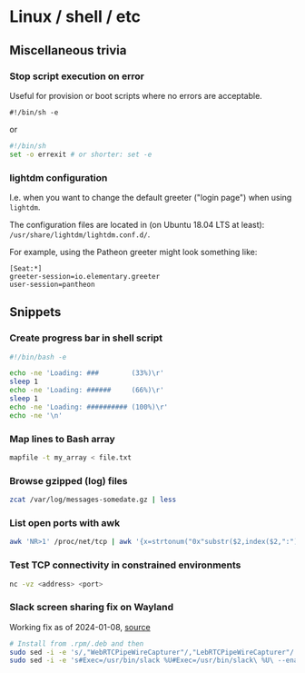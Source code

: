 # Linux / shell / etc

## Miscellaneous trivia

### Stop script execution on error

Useful for provision or boot scripts where no errors are acceptable.

```
#!/bin/sh -e
```

or 

```sh
#!/bin/sh
set -o errexit # or shorter: set -e
```

### lightdm configuration

I.e. when you want to change the default greeter ("login page")
when using `lightdm`.

The configuration files are located in (on Ubuntu 18.04 LTS at least):
`/usr/share/lightdm/lightdm.conf.d/`.

For example, using the Patheon greeter might look something like:

```
[Seat:*]
greeter-session=io.elementary.greeter
user-session=pantheon
```

## Snippets

### Create progress bar in shell script

```sh
#!/bin/bash -e

echo -ne 'Loading: ###        (33%)\r'
sleep 1
echo -ne 'Loading: ######     (66%)\r'
sleep 1
echo -ne 'Loading: ########## (100%)\r'
echo -ne '\n'
```

### Map lines to Bash array

```bash
mapfile -t my_array < file.txt
```

### Browse gzipped (log) files

```sh
zcat /var/log/messages-somedate.gz | less
```

### List open ports with awk

```sh
awk 'NR>1' /proc/net/tcp | awk '{x=strtonum("0x"substr($2,index($2,":")-2,2)); for (i=5; i>0; i-=2) x = x"."strtonum("0x"substr($2,i,2))}{print x":"strtonum("0x"substr($2,index($2,":")+1,4))}'
```

### Test TCP connectivity in constrained environments

```sh
nc -vz <address> <port>
```

### Slack screen sharing fix on Wayland

Working fix as of 2024-01-08, [source](https://forums.slackcommunity.com/s/question/0D53a00009BSEGACA5/when-will-slack-support-wayland-screen-sharing-does-anyone-have-workarounds-or-hacks-to-make-it-work?language=en_US)

```sh
# Install from .rpm/.deb and then
sudo sed -i -e 's/,"WebRTCPipeWireCapturer"/,"LebRTCPipeWireCapturer"/' /usr/lib/slack/resources/app.asar
sudo sed -i -e 's#Exec=/usr/bin/slack %U#Exec=/usr/bin/slack\ %U\ --enable-features=WebRTCPipeWireCapturer#' /usr/share/applications/slack.desktop
```
